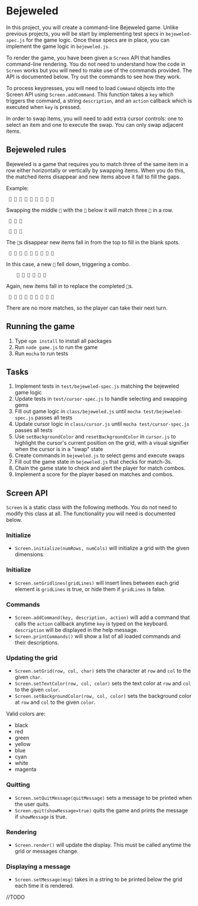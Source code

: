 # Bejeweled

In this project, you will create a command-line Bejeweled game. Unlike
previous projects, you will be start by implementing test specs in
`bejeweled-spec.js` for the game logic. Once these specs are in place, you can
implement the game logic in `bejeweled.js`.

To render the game, you have been given a `Screen` API that handles
command-line rendering. You do not need to understand how the code in `Screen`
works but you will need to make use of the commands provided. The API is
documented below. Try out the commands to see how they work.

To process keypresses, you will need to load `Command` objects into the Screen
API using `Screen.addCommand`. This function takes a `key` which triggers the
command, a string `description`, and an `action` callback which is executed
when `key` is pressed.

In order to swap items, you will need to add extra cursor controls: one to
select an item and one to execute the swap. You can only swap adjacent items.

## Bejeweled rules

Bejeweled is a game that requires you to match three of the same item in a row
either horizontally or vertically by swapping items. When you do this, the
matched items disappear and new items above it fall to fill the gaps.

Example:

```
 🥝 🍓 🥥 🍇 🍊 🍇 🥝 🍇 🍊
```

Swapping the middle `🍊` with the `🍇` below it will match three `🍇` in a row.

```
 🥝 🍓 🥥
         
 🥝 🍊 🍊
```

The `🍇`s disappear new items fall in from the top to fill in the blank spots.

```
 🥝 🍋 🍊 🥝 🍓 🥥 🥝 🍊 🍊
```

In this case, a new `🥝` fell down, triggering a combo.

```
    🍋 🍊 🍓 🥥 🍊 🍊
```

Again, new items fall in to replace the completed `🥝`s.

```
 🍓 🍋 🍊 🍇 🍓 🥥 🍋 🍊 🍊
```

There are no more matches, so the player can take their next turn.

## Running the game

1. Type `npm install` to install all packages
2. Run `node game.js` to run the game
3. Run `mocha` to run tests

## Tasks

1. Implement tests in `test/bejeweled-spec.js` matching the bejeweled game logic
2. Update tests in `test/cursor-spec.js` to handle selecting and swapping gems
3. Fill out game logic in `class/bejeweled.js` until `mocha
   test/bejeweled-spec.js` passes all tests
4. Update cursor logic in `class/cursor.js` until `mocha
   test/cursor-spec.js` passes all tests
5. Use `setBackgroundColor` and `resetBackgroundColor` in `cursor.js` to
   highlight the cursor's current position on the grid, with a visual
   signifier when the cursor is in a "swap" state
6. Create commands in `bejeweled.js` to select gems and execute swaps
7. Fill out the game state in `bejeweled.js` that checks for match-3s.
8. Chain the game state to check and alert the player for match combos.
9. Implement a score for the player based on matches and combos.

## Screen API

`Screen` is a static class with the following methods. You do not need to
modify this class at all. The functionality you will need is documented below.

### Initialize

* `Screen.initialize(numRows, numCols)` will initialize a grid with the given
  dimensions.

### Initialize

* `Screen.setGridlines(gridLines)` will insert lines between each grid element
  is `gridLines` is true, or hide them if `gridLines` is false.

### Commands

* `Screen.addCommand(key, description, action)` will add a command that calls
  the `action` callback anytime `key` is typed on the keyboard. `description`
  will be displayed in the help message.
* `Screen.printCommands()` will show a list of all loaded commands and their
  descriptions.

### Updating the grid

* `Screen.setGrid(row, col, char)` sets the character at `row` and `col` to
  the given `char`.
* `Screen.setTextColor(row, col, color)` sets the text color at `row` and
  `col` to the given `color`.
* `Screen.setBackgroundColor(row, col, color)` sets the background color at
  `row` and `col` to the given `color`.

Valid colors are:
  * black
  * red
  * green
  * yellow
  * blue
  * cyan
  * white
  * magenta

### Quitting

* `Screen.setQuitMessage(quitMessage)` sets a message to be printed when the
  user quits.
* `Screen.quit(showMessage=true)` quits the game and prints the message if
  `showMessage` is true.

### Rendering

* `Screen.render()` will update the display. This must be called anytime the
  grid or messages change.

### Displaying a message

* `Screen.setMessage(msg)` takes in a string to be printed below the grid each
  time it is rendered.

//TODO
